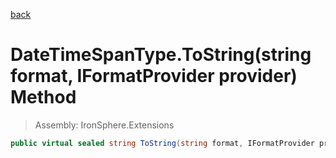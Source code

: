 ﻿

[back](/IronSphere.Extensions/types/DateTimeSpanType)

# DateTimeSpanType.ToString(string format, IFormatProvider provider) Method

> Assembly: IronSphere.Extensions

```csharp
public virtual sealed string ToString(string format, IFormatProvider provider)
```



 